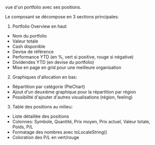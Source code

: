 vue d'un portfolio avec ses positions.

Le composant se décompose en 3 sections principales:

1. Portfolio Overview en haut
- Nom du portfolio
- Valeur totale
- Cash disponible
- Devise de référence
- Performance YTD (en %, vert si positive, rouge si négative)
- Dividendes YTD (en devise du portfolio)
- Mise en page en grid pour une meilleure organisation

2. Graphiques d'allocation en bas:
- Répartition par catégorie (PieChart)
- Ajout d'un deuxième graphique pour la répartition par région
- Possibilité d'ajouter d'autres visualisations (région, feeling)

3. Table des positions au milieu:
- Liste détaillée des positions
- Colonnes: Symbole, Quantité, Prix moyen, Prix actuel, Valeur totale, Poids, P/L
- Formatage des nombres avec toLocaleString()
- Coloration des P/L en vert/rouge
